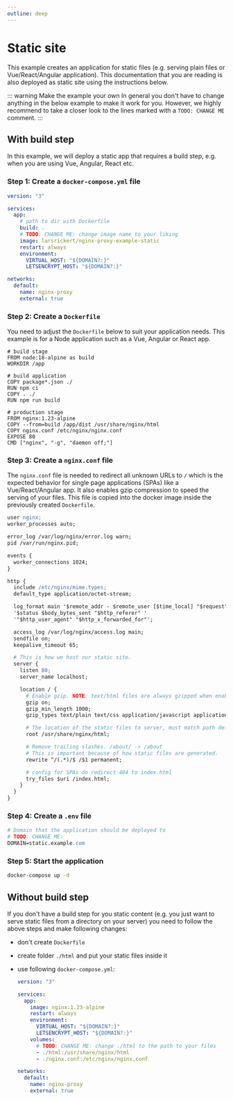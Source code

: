 ```yaml
---
outline: deep
---
```


# Static site

This example creates an application for static files (e.g. serving plain files or Vue/React/Angular application). This documentation that you are reading is also deployed as static site using the instructions below.

::: warning Make the example your own
In general you don't have to change anything in the below example to make it work for you. However, we highly recommend to take a closer look to the lines marked with a `TODO: CHANGE ME` comment.
:::

## With build step

In this example, we will deploy a static app that requires a build step, e.g. when you are using Vue, Angular, React etc.

### Step 1: Create a `docker-compose.yml` file

```yaml
version: "3"

services:
  app:
    # path to dir with Dockerfile
    build: .
    # TODO: CHANGE ME: change image name to your liking
    image: larsrickert/nginx-proxy-example-static
    restart: always
    environment:
      VIRTUAL_HOST: "${DOMAIN?:}"
      LETSENCRYPT_HOST: "${DOMAIN?:}"

networks:
  default:
    name: nginx-proxy
    external: true
```

### Step 2: Create a `Dockerfile`

You need to adjust the `Dockerfile` below to suit your application needs. This example is for a Node application such as a Vue, Angular or React app.

```docker
# build stage
FROM node:18-alpine as build
WORKDIR /app

# build application
COPY package*.json ./
RUN npm ci
COPY . ./
RUN npm run build

# production stage
FROM nginx:1.23-alpine
COPY --from=build /app/dist /usr/share/nginx/html
COPY nginx.conf /etc/nginx/nginx.conf
EXPOSE 80
CMD ["nginx", "-g", "daemon off;"]
```

### Step 3: Create a `nginx.conf` file

The `nginx.conf` file is needed to redirect all unknown URLs to `/` which is the expected behavior for single page applications (SPAs) like a Vue/React/Angular app. It also enables gzip compression to speed the serving of your files. This file is copied into the docker image inside the previously created `Dockerfile`.

```apache
user nginx;
worker_processes auto;

error_log /var/log/nginx/error.log warn;
pid /var/run/nginx.pid;

events {
  worker_connections 1024;
}

http {
  include /etc/nginx/mime.types;
  default_type application/octet-stream;

  log_format main '$remote_addr - $remote_user [$time_local] "$request" '
  '$status $body_bytes_sent "$http_referer" '
  '"$http_user_agent" "$http_x_forwarded_for"';

  access_log /var/log/nginx/access.log main;
  sendfile on;
  keepalive_timeout 65;

  # This is how we host our static site.
  server {
    listen 80;
    server_name localhost;

    location / {
      # Enable gzip. NOTE: text/html files are always gzipped when enabled
      gzip on;
      gzip_min_length 1000;
      gzip_types text/plain text/css application/javascript application/json image/x-icon;

      # The location of the static files to server, must match path defined in Dockerfile
      root /usr/share/nginx/html;

      # Remove trailing slashes. /about/ -> /about
      # This is important because of how static files are generated.
      rewrite ^/(.*)/$ /$1 permanent;

      # config for SPAs do redirect 404 to index.html
      try_files $uri /index.html;
    }
  }
}
```

### Step 4: Create a `.env` file

```apache
# Domain that the application should be deployed to
# TODO: CHANGE ME:
DOMAIN=static.example.com
```

### Step 5: Start the application

```bash
docker-compose up -d
```

## Without build step

If you don't have a build step for you static content (e.g. you just want to serve static files from a directory on your server) you need to follow the above steps and make following changes:

- don't create `Dockerfile`
- create folder `./html` and put your static files inside it
- use following `docker-compose.yml`:

  ```yaml
  version: "3"

  services:
    app:
      image: nginx:1.23-alpine
      restart: always
      environment:
        VIRTUAL_HOST: "${DOMAIN?:}"
        LETSENCRYPT_HOST: "${DOMAIN?:}"
      volumes:
        # TODO: CHANGE ME: change ./html to the path to your files
        - ./html:/usr/share/nginx/html
        - ./nginx.conf:/etc/nginx/nginx.conf

  networks:
    default:
      name: nginx-proxy
      external: true
  ```
